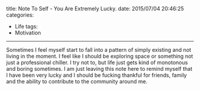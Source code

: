 title: Note To Self - You Are Extremely Lucky.
date: 2015/07/04 20:46:25
categories:
- Life
tags:
- Motivation
---

Sometimes I feel myself start to fall into a pattern of simply existing and not living in the moment. I feel like I should be exploring space or something not just a professional chiller. I try not to, but life just gets kind of monotonous and boring sometimes. I am just leaving this note here to remind myself that I have been very lucky and I should be fucking thankful for friends, family and the ability to contribute to the community around me.